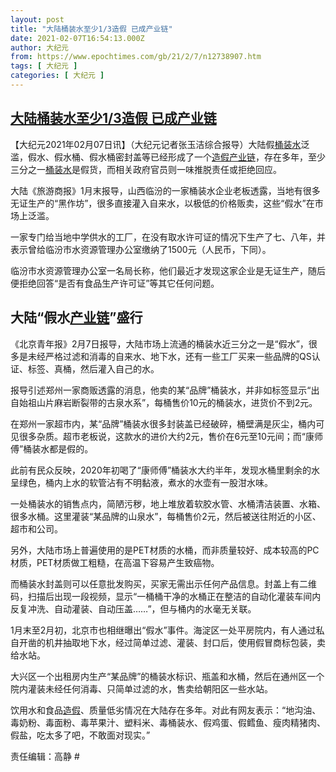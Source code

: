 ```yaml
---
layout: post
title: "大陆桶装水至少1/3造假 已成产业链"
date: 2021-02-07T16:54:13.000Z
author: 大纪元
from: https://www.epochtimes.com/gb/21/2/7/n12738907.htm
tags: [ 大纪元 ]
categories: [ 大纪元 ]
---
```

<!--1612716853000-->
[大陆桶装水至少1/3造假 已成产业链](https://www.epochtimes.com/gb/21/2/7/n12738907.htm)
------

<div>
<p>【大纪元2021年02月07日讯】（大纪元记者张玉洁综合报导）大陆假<a href="https://www.epochtimes.com/gb/tag/%E6%A1%B6%E8%A3%85%E6%B0%B4.html">桶装水</a>泛滥，假水、假水桶、假水桶密封盖等已经形成了一个<a href="https://www.epochtimes.com/gb/tag/%E9%80%A0%E5%81%87.html">造假</a><a href="https://www.epochtimes.com/gb/tag/%E4%BA%A7%E4%B8%9A%E9%93%BE.html">产业链</a>，存在多年，至少三分之一<a href="https://www.epochtimes.com/gb/tag/%E6%A1%B6%E8%A3%85%E6%B0%B4.html">桶装水</a>是假货，而相关政府官员则一味推脱责任或拒绝回应。</p><p>大陆《旅游商报》1月末报导，山西临汾的一家桶装水企业老板透露，当地有很多无证生产的“黑作坊”，很多直接灌入自来水，以极低的价格贩卖，这些“假水”在市场上泛滥。</p><p>一家专门给当地中学供水的工厂，在没有取水许可证的情况下生产了七、八年，并表示曾给临汾市水资源管理办公室缴纳了1500元（人民币，下同）。</p><p>临汾市水资源管理办公室一名局长称，他们最近才发现这家企业是无证生产，随后便拒绝回答“是否有食品生产许可证”等其它任何问题。</p><h2>大陆“假水<a href="https://www.epochtimes.com/gb/tag/%E4%BA%A7%E4%B8%9A%E9%93%BE.html">产业链</a>”盛行</h2><p>《北京青年报》2月7日报导，大陆市场上流通的桶装水近三分之一是“假水”，很多是未经严格过滤和消毒的自来水、地下水，还有一些工厂买来一些品牌的QS认证、标签、真桶，然后灌入自己的水。</p><p>报导引述郑州一家商贩透露的消息，他卖的某“品牌”桶装水，并非如标签显示“出自始祖山片麻岩断裂带的古泉水系”，每桶售价10元的桶装水，进货价不到2元。</p><p>在郑州一家超市内，某“品牌”桶装水很多封装盖已经破碎，桶壁满是灰尘，桶内可见很多杂质。超市老板说，这款水的进价大约2元，售价在6元至10元间；而“康师傅”桶装水都是假的。</p><p>此前有民众反映，2020年初喝了“康师傅”桶装水大约半年，发现水桶里剩余的水呈绿色，桶内上水的软管沾有不明黏液，煮水的水壶有一股泔水味。</p><p>一处桶装水的销售点内，简陋污秽，地上堆放着软胶水管、水桶清洁装置、水箱、很多水桶。这里灌装“某品牌的山泉水”，每桶售价2元，然后被送往附近的小区、超市和公司。</p><p>另外，大陆市场上普遍使用的是PET材质的水桶，而非质量较好、成本较高的PC材质，PET材质做工粗糙，在高温下容易产生致癌物。</p><p>而桶装水封盖则可以任意批发购买，买家无需出示任何产品信息。封盖上有二维码，扫描后出现一段视频，显示“一桶桶干净的水桶正在整洁的自动化灌装车间内反复冲洗、自动灌装、自动压盖……”，但与桶内的水毫无关联。</p><p>1月末至2月初，北京市也相继曝出“假水”事件。海淀区一处平房院内，有人通过私自开凿的机井抽取地下水，经过简单过滤、灌装、封口后，使用假冒商标包装，卖给水站。</p><p>大兴区一个出租房内生产“某品牌”的桶装水标识、瓶盖和水桶，然后在通州区一个院内灌装未经任何消毒、只简单过滤的水，售卖给朝阳区一些水站。</p><p>饮用水和食品<a href="https://www.epochtimes.com/gb/tag/%E9%80%A0%E5%81%87.html">造假</a>、质量低劣情况在大陆存在多年。对此有网友表示：“地沟油、毒奶粉、毒面粉、毒苹果汁、塑料米、毒桶装水、假鸡蛋、假鳕鱼、瘦肉精猪肉、假盐，吃太多了吧，不敢面对现实。”</p><p>责任编辑：高静 #</p>
</div>
